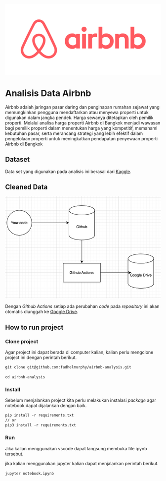 ![Airbnb](./img/airbnb.png)

# Analisis Data Airbnb

Airbnb adalah jaringan pasar daring dan penginapan rumahan sejawat yang memungkinkan pengguna mendaftarkan atau menyewa properti untuk digunakan dalam jangka pendek. Harga sewanya ditetapkan oleh pemilik properti. Melalui analisa harga properti Airbnb di Bangkok menjadi wawasan bagi pemilik properti dalam menentukan harga yang kompetitif, memahami kebutuhan pasar, serta merancang strategi yang lebih efektif dalam pengelolaan properti untuk meningkatkan pendapatan penyewaan properti Airbnb di Bangkok

## Dataset

Data set yang digunakan pada analisis ini berasal dari [Kaggle](https://www.kaggle.com/code/indraputra21/airbnb-data-extraction-and-visualizationhttps:/).

## Cleaned Data


![](assets/20231225_212825_ci_cd.png)

Dengan *Github Actions* setiap ada perubahan *code* pada *repository* ini akan otomatis diunggah ke [Google Drive](https://drive.google.com/drive/u/0/folders/1tkawfK96-JxqLFGSjdZUMnlCl5x06FHhhttps:/).

## How to run project

### Clone project

Agar project ini dapat berada di computer kalian, kalian perlu mengclone project ini dengan perintah berikut.

```
git clone git@github.com:fadhelmurphy/airbnb-analysis.git

cd airbnb-analysis
```

### Install

Sebelum menjalankan project kita perlu melakukan instalasi *package* agar notebook dapat dijalankan dengan baik.

```
pip install -r requirements.txt
// or
pip3 install -r requirements.txt
```

### Run

Jika kalian menggunakan vscode dapat langsung membuka file ipynb tersebut.

jika kalian menggunakan jupyter kalian dapat menjalankan perintah berikut.

`jupyter notebook.ipynb`
